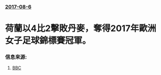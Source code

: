 ### [2017-08-6](/news/2017/08/6/index.md)

##### 
# 荷蘭以4比2擊敗丹麥，奪得2017年歐洲女子足球錦標賽冠軍。 




### 信息来源:

1. [BBC](http://www.bbc.com/sport/football/40825848)
